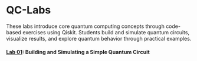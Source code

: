 # QC-Labs
These labs introduce core quantum computing concepts through code-based exercises using Qiskit. Students build and simulate quantum circuits, visualize results, and explore quantum behavior through practical examples.

#### [Lab 01](Lab%2001%20-%20quantum%20circuit.ipynb): Building and Simulating a Simple Quantum Circuit
